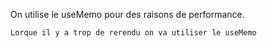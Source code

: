 On utilise le useMemo pour des raisons de performance.


    Lorque il y a trop de rerendu on va utiliser le useMemo